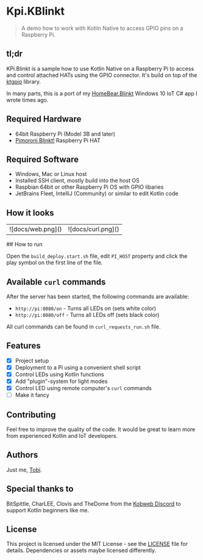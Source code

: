 # Kpi.KBlinkt

> A demo how to work with Kotlin Native to access GPIO pins on a Raspberry Pi.

## tl;dr

KPi.Blinkt is a sample how to use Kotlin Native on a Raspberry Pi to access and control attached HATs using the GPIO
connector. It's build on top of the [ktgpio](https://github.com/ktgpio/ktgpio/) library.

In many parts, this is a port of
my [HomeBear.Blinkt](https://github.com/tscholze/dotnet-iot-homebear-blinkt/tree/master/HomeBear.Blinkt/Controller)
Windows 10 IoT C# app I wrote times ago.

## Required Hardware

- 64bit Raspberry Pi (Model 3B and later)
- [Pimoroni Blinkt!](https://shop.pimoroni.com/products/blinkt) Raspberry Pi HAT

## Required Software

- Windows, Mac or Linux host
- Installed SSH client, mostly build into the host OS
- Raspbian 64bit or other Raspberry Pi OS with GPIO libaries
- JetBrains Fleet, IntelliJ (Community) or similar to edit Kotlin code

## How it looks

<table>
    <tr>
        <td>![docs/web.png]()</td>
        <td>![docs/curl.png]()</td>
    </tr>
</table>
## How to run

Open the `build_deploy.start.sh` file, edit `PI_HOST` property and click the play symbol on the first line of the file.

## Available `curl` commands

After the server has been started, the following commands are available:

- `http://pi:8080/on` - Turns all LEDs on (sets white color)
- `http://pi:8080/off` - Turns all LEDs off (sets black color)

All curl commands can be found in `curl_requests_run.sh` file.

## Features

- [x] Project setup
- [x] Deployment to a Pi using a convenient shell script
- [x] Control LEDs using Kotlin functions
- [x] Add "plugin"-system for light modes
- [x] Control LED using remote computer's `curl` commands
- [ ] Make it fancy

## Contributing

Feel free to improve the quality of the code. It would be great to learn more from experienced Kotlin and IoT
developers.

## Authors

Just me, [Tobi]([https://tscholze.github.io).

## Special thanks to

BitSpittle, CharLEE, Clovis and TheDome from the [Kobweb Discord](https://discord.com/invite/5NZ2GKV5Cs) to support
Kotlin beginners
like me.

## License

This project is licensed under the MIT License - see the [LICENSE](LICENSE.md) file for details.
Dependencies or assets maybe licensed differently.
